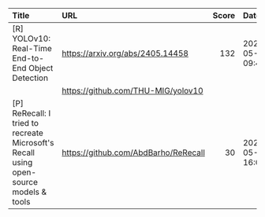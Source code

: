 | Title                                                                                     | URL                                  |   Score | Date                |
|:------------------------------------------------------------------------------------------|:-------------------------------------|--------:|:--------------------|
| [R] YOLOv10: Real-Time End-to-End Object Detection                                        | https://arxiv.org/abs/2405.14458     |     132 | 2024-05-25 09:48:07 |
|                                                                                           | https://github.com/THU-MIG/yolov10   |         |                     |
| [P] ReRecall: I tried to recreate Microsoft's Recall using open-source models &amp; tools | https://github.com/AbdBarho/ReRecall |      30 | 2024-05-26 16:08:34 |